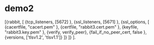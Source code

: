 # demo2
[{rabbit, [ {tcp_listeners, [5672] },
             {ssl_listeners, [5671] },
             {ssl_options, [
               {cacertfile, "cacert.pem" },
               {certfile, "rabbit3.cert.pem" },
               {keyfile, "rabbit3.key.pem" },
               {verify, verify_peer},
               {fail_if_no_peer_cert, false },
                {versions, ['tlsv1.2', 'tlsv1.1']}
        ]}
  ]}
].
